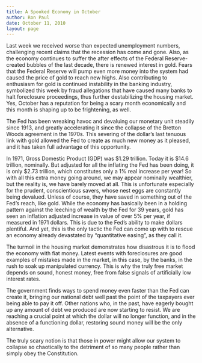 ```yaml
---
title: A Spooked Economy in October
author: Ron Paul
date: October 11, 2010
layout: page
---
```


Last week we received worse than expected unemployment numbers, challenging
recent claims that the recession has come and gone. Also, as the economy
continues to suffer the after effects of the Federal Reserve-created bubbles of
the last decade, there is renewed interest in gold. Fears that the Federal
Reserve will pump even more money into the system had caused the price of gold
to reach new highs. Also contributing to enthusiasm for gold is continued
instability in the banking industry, symbolized this week by fraud allegations
that have caused many banks to halt foreclosure proceedings, thus further
destabilizing the housing market. Yes, October has a reputation for being a
scary month economically and this month is shaping up to be frightening, as
well.

The Fed has been wreaking havoc and devaluing our monetary unit steadily since
1913, and greatly accelerating it since the collapse of the Bretton Woods
agreement in the 1970s. This severing of the dollar’s last tenuous link with
gold allowed the Fed to create as much new money as it pleased, and it has
taken full advantage of this opportunity.

In 1971, Gross Domestic Product (GDP) was $1.29 trillion. Today it is $14.6
trillion, nominally. But adjusted for all the inflating the Fed has been doing,
it is only $2.73 trillion, which constitutes only a 1% real increase per year!
So with all this extra money going around, we may appear nominally wealthier,
but the reality is, we have barely moved at all. This is unfortunate especially
for the prudent, conscientious savers, whose nest eggs are constantly being
devalued. Unless of course, they have saved in something out of the Fed’s
reach, like gold. While the economy has basically been in a holding pattern
against the leeching of wealth by the Fed for 39 years, gold has seen an
inflation adjusted increase in value of over 5% per year, if measured in 1971
dollars. This is due to the Fed’s ability to make dollars plentiful. And yet,
this is the only tactic the Fed can come up with to rescue an economy already
devastated by “quantitative easing”, as they call it.

The turmoil in the housing market demonstrates how disastrous it is to flood
the economy with fiat money. Latest events with foreclosures are good examples
of mistakes made in the market, in this case, by the banks, in the rush to soak
up manipulated currency. This is why the truly free market depends on sound,
honest money, free from false signals of artificially low interest rates.

The government finds ways to spend money even faster than the Fed can create
it, bringing our national debt well past the point of the taxpayers ever being
able to pay it off. Other nations who, in the past, have eagerly bought up any
amount of debt we produced are now starting to resist. We are reaching a
crucial point at which the dollar will no longer function, and in the absence
of a functioning dollar, restoring sound money will be the only alternative.

The truly scary notion is that those in power might allow our system to
collapse so chaotically to the detriment of so many people rather than simply
obey the Constitution.

